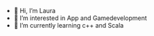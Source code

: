 - 👋 Hi, I’m Laura
- 👀 I’m interested in App and Gamedevelopment
- 🌱 I’m currently learning c++ and Scala

<!---
Laura-g97/Laura-g97 is a ✨ special ✨ repository because its `README.md` (this file) appears on your GitHub profile.
You can click the Preview link to take a look at your changes.
--->

